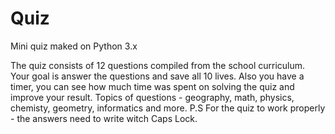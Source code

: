 # Quiz
Mini quiz maked on Python 3.x

The quiz consists of 12 questions compiled from the school curriculum.
Your goal is answer the questions and save all 10 lives. Also you have a timer, you can see how much time was spent on solving the quiz and improve your result.
Topics of questions - geography, math, physics, chemisty, geometry, informatics and more.
P.S For the quiz to work properly - the answers need to write witch Caps Lock.
